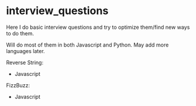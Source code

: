 # interview_questions

Here I do basic interview questions and try to optimize them/find new ways to do them.

Will do most of them in both Javascript and Python. May add more languages later.

Reverse String:
- Javascript

FizzBuzz:
- Javascript